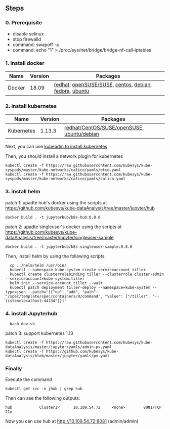 ## Steps

### 0. Prerequisite

- disable selinux
- stop firewalld
- command: swapoff -a
- command: echo "1" > /proc/sys/net/bridge/bridge-nf-call-iptables


### 1. install docker

| Name       | Version |  Packages  |   
| ------     | ------  | ------ |
| Docker     | 18.09   | [redhat](https://docs.docker.com/install/linux/docker-ee/rhel/), [openSUSE/SUSE](https://docs.docker.com/install/linux/docker-ee/suse/), [centos](https://docs.docker.com/install/linux/docker-ce/centos/), [debian](https://docs.docker.com/install/linux/docker-ce/debian/), [fedora](https://docs.docker.com/install/linux/docker-ce/fedora/), [ubuntu](https://docs.docker.com/install/linux/docker-ce/ubuntu/) |

### 2. install kubernetes

| Name       | Version |  Packages  |   
| ------     | ------  | ------ |
| Kubernetes | 1.13.3  | [redhat/CentOS/SUSE/openSUSE](https://github.com/kubesys/kube-os/releases/download/1.0/kube-tools-v1.13.3-cloudplus.1903.x86_64.rpm), [ubuntu/debian](https://github.com/kubesys/kube-os/releases/download/1.0/kube-tools-v1.13.3-cloudplus.1903.amd64.deb) |

Next, you can use [kubeadm to install kubernetes](https://kubernetes.io/docs/setup/independent/create-cluster-kubeadm/)

Then, you should install a network plugin for kubernetes

```
kubectl create -f https://raw.githubusercontent.com/kubesys/kube-syspods/master/kube-networks/calico/yamls/etcd.yaml 
kubectl create -f https://raw.githubusercontent.com/kubesys/kube-syspods/master/kube-networks/calico/yamls/calico.yaml
```
### 3. install helm

patch 1: upadte hub's docker using the scripts at https://github.com/kubesys/kube-dataAnalysis/tree/master/jupyter/hub

```
docker build . -t jupyterhub/k8s-hub:0.8.0
```

patch 2: upadte singleuser's docker using the scripts at https://github.com/kubesys/kube-dataAnalysis/tree/master/jupyter/singleuser-sample

```
docker build . -t jupyterhub/k8s-singleuser-sample:0.8.0
```

Then, install helm by using the following scripts.

```
  cp ../helm/helm /usr/bin/
  kubectl --namespace kube-system create serviceaccount tiller
  kubectl create clusterrolebinding tiller --clusterrole cluster-admin --serviceaccount=kube-system:tiller
  helm init --service-account tiller --wait
  kubectl patch deployment tiller-deploy --namespace=kube-system --type=json --patch='[{"op": "add", "path": "/spec/template/spec/containers/0/command", "value": ["/tiller", "--listen=localhost:44134"]}]'
```

### 4. install Jupyterhub

```
  bash dev.sh
```

patch 3: support kubernetes 1.13

```
kubectl create -f https://raw.githubusercontent.com/kubesys/kube-dataAnalysis/master/jupyter/yamls/admin-pv.yaml
kubectl create -f https://github.com/kubesys/kube-dataAnalysis/blob/master/jupyter/yamls/pv.yaml
```

### Finally 

Execute the command

```
kubectl get svc -n jhub | grep hub
```

Then can see the following outputs:

```
hub            ClusterIP      10.109.54.72     <none>        8081/TCP                     21m
```

Now you can use hub at http://10.109.54.72:8081 (admin/admin)
